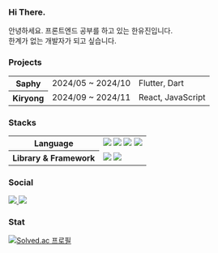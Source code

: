 ### Hi There.
안녕하세요. 프론트엔드 공부를 하고 있는 한유진입니다.
<br>
한계가 없는 개발자가 되고 싶습니다.



### Projects
<table>
    <tr>
        <th>Saphy</th>
        <td>2024/05 ~ 2024/10</td>
        <td>Flutter, Dart</td>
    </tr>
     <tr>
        <th>Kiryong</th>
        <td>2024/09 ~ 2024/11</td>
         <td>React, JavaScript</td>
    </tr>
</table>

### Stacks
<table>
    <tr>
        <th>Language</th>
        <td><img src="https://img.shields.io/badge/JavaScript-f7df1e.svg?&style=for-the-badge&logo=JavaScript&logoColor=black"> <img src="https://img.shields.io/badge/TypeScript-3178C6?style=for-the-badge&logo=TypeScript&logoColor=white"> <img src="https://img.shields.io/badge/Dart-0175C2.svg?&style=for-the-badge&logo=Dart&logoColor=white"> <img src="https://img.shields.io/badge/Python-3776AB.svg?&style=for-the-badge&logo=Python&logoColor=white"></td>
    </tr>
     <tr>
        <th>Library & Framework</th>
        <td><img src="https://img.shields.io/badge/React-61dafb.svg?&style=for-the-badge&logo=React&logoColor=black"> <img src="https://img.shields.io/badge/Flutter-02569B.svg?&style=for-the-badge&logo=Flutter&logoColor=white"></td>
    </tr>
</table>
   

### Social
<a href="https://cho4u4o-loggages.vercel.app/">      
  <img src="https://img.shields.io/badge/Notion-000000.svg?&style=for-the-badge&logo=Notion&logoColor=white">
</a>
<a href="https://cho4u4o.tistory.com/">      
  <img src="https://img.shields.io/badge/Tistory-000000.svg?&style=for-the-badge&logo=Tistory&logoColor=white">
</a>

### Stat
[![Solved.ac
프로필](http://mazassumnida.wtf/api/v2/generate_badge?boj=cho4u4o)](https://solved.ac/cho4u4o)
